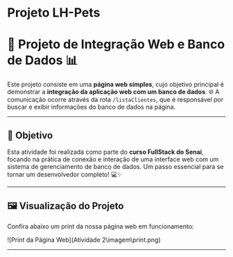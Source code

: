
# Projeto LH-Pets

# 🚀 Projeto de Integração Web e Banco de Dados 📊

Este projeto consiste em uma **página web simples**, cujo objetivo principal é demonstrar a **integração da aplicação web com um banco de dados**. 🌐 A comunicação ocorre através da rota `/listaClientes`, que é responsável por buscar e exibir informações do banco de dados na página.

---

## 🎯 Objetivo

Esta atividade foi realizada como parte do **curso FullStack do Senai**, focando na prática de conexão e interação de uma interface web com um sistema de gerenciamento de banco de dados. Um passo essencial para se tornar um desenvolvedor completo! 💻✨

---

## 🖼️ Visualização do Projeto

Confira abaixo um print da nossa página web em funcionamento:

![Print da Página Web](Atividade 2\imagem\print.png)

---
